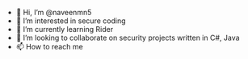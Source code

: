 - 👋 Hi, I’m @naveenmn5
- 👀 I’m interested in secure coding
- 🌱 I’m currently learning Rider
- 💞️ I’m looking to collaborate on security projects written in C#, Java
- 📫 How to reach me 

<!---
naveenmn5/naveenmn5 is a ✨ special ✨ repository because its `README.md` (this file) appears on your GitHub profile.
You can click the Preview link to take a look at your changes.
--->
